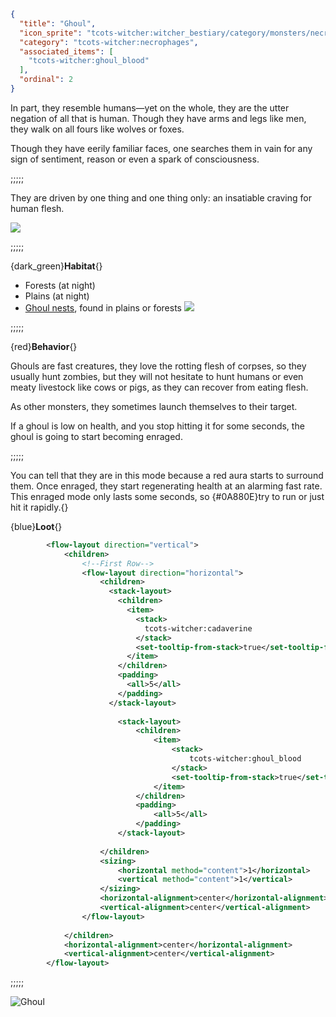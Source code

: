 ```json
{
  "title": "Ghoul",
  "icon_sprite": "tcots-witcher:witcher_bestiary/category/monsters/necrophages/ghoul",
  "category": "tcots-witcher:necrophages",
  "associated_items": [
    "tcots-witcher:ghoul_blood"
  ],
  "ordinal": 2
}
```

In part, they resemble humans—yet on the whole, they are the utter negation of all that is human. 
Though they have arms and legs like men, they walk on all fours like wolves or foxes. 


Though they have eerily familiar faces, one searches them in vain for any sign of sentiment, reason or even a spark of consciousness. 

;;;;;

They are driven by one thing and one thing only: an insatiable craving for human flesh.

![](tcots-witcher:textures/gui/sprites/witcher_bestiary/entries/ghoul/ghoul_main.png,fit)

;;;;;

{dark_green}**Habitat**{}
- Forests (at night)
- Plains (at night)
- [Ghoul nests](^tcots-witcher:misc/monster_nests), found in plains or forests
  ![](tcots-witcher:textures/gui/sprites/witcher_bestiary/entries/ghoul/ghoul_regen.png,fit)

;;;;;

{red}**Behavior**{}

Ghouls are fast creatures, they love the rotting flesh of corpses, 
so they usually hunt zombies, but they will not hesitate to hunt humans or even
meaty livestock like cows or pigs, as they can recover from eating flesh.

As other monsters, they sometimes launch themselves to their target.

If a ghoul is low on health, and you stop hitting it for some seconds, the ghoul is going to
start becoming enraged.

;;;;;

You can tell that they are in this mode because a red aura starts to surround them. Once enraged, they start
regenerating health at an alarming fast rate. This enraged mode only lasts some seconds, so {#0A880E}try to run
or just hit it rapidly.{}


{blue}**Loot**{}
```xml owo-ui
        <flow-layout direction="vertical">
            <children>
                <!--First Row-->
                <flow-layout direction="horizontal">
                    <children>
                      <stack-layout>
                        <children>
                          <item>
                            <stack>
                              tcots-witcher:cadaverine
                            </stack>
                            <set-tooltip-from-stack>true</set-tooltip-from-stack>
                          </item>
                        </children>
                        <padding>
                          <all>5</all>
                        </padding>
                      </stack-layout>
                      
                        <stack-layout>
                            <children>
                                <item>
                                    <stack>
                                        tcots-witcher:ghoul_blood
                                    </stack>
                                    <set-tooltip-from-stack>true</set-tooltip-from-stack>
                                </item>
                            </children>
                            <padding>
                                <all>5</all>
                            </padding>
                        </stack-layout>
                      
                    </children>
                    <sizing>
                        <horizontal method="content">1</horizontal>
                        <vertical method="content">1</vertical>
                    </sizing>
                    <horizontal-alignment>center</horizontal-alignment>
                    <vertical-alignment>center</vertical-alignment>
                </flow-layout>
                
            </children>
            <horizontal-alignment>center</horizontal-alignment>
            <vertical-alignment>center</vertical-alignment>
        </flow-layout>
```

;;;;;




![Ghoul](tcots-witcher:textures/gui/sprites/witcher_bestiary/entries/ghoul/ghoul_full.png,fit)
